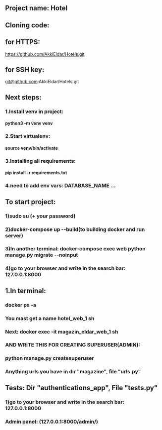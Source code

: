 ## Project name: Hotel

## Cloning code:

## for HTTPS:

https://github.com/AkkiEldar/Hotels.git

## for SSH key:

git@github.com:AkkiEldar/Hotels.git

## Next steps:

### 1.Install venv in project:

#### python3 -m venv venv

### 2.Start virtualenv:

#### source venv/bin/activate

### 3.Installing all requirements:

#### pip install -r requirements.txt

### 4.need to add env vars: DATABASE_NAME ...

## To start project:
### 1)sudo su (+ your password)

### 2)docker-compose up --build(to building docker and run server)

### 3)In another terminal: docker-compose exec web python manage.py migrate --noinput

### 4)go to your browser and write in the search bar: 127.0.0.1:8000

## 1.In terminal:

### docker ps -a

### You mast get a name hotel_web_1 sh

### Next: docker exec -it magazin_eldar_web_1 sh

### AND WRITE THIS FOR CREATING SUPERUSER(ADMIN):

### python manage.py createsuperuser

### Anything urls you have in dir "magazine", file "urls.py"

## Tests: Dir "authentications_app", File "tests.py"

### 1)go to your browser and write in the search bar: 127.0.0.1:8000

### Admin panel: (127.0.0.1:8000/admin/)

